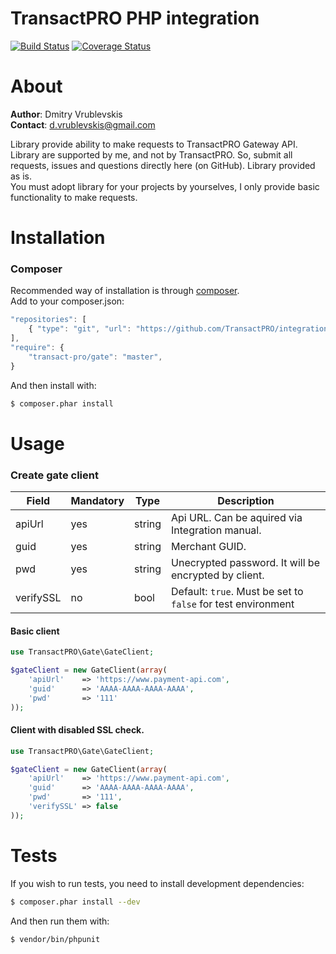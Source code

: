 TransactPRO PHP integration
===============
[![Build Status](https://travis-ci.org/FylmTM/transactpro-integration-php.png?branch=master)](https://travis-ci.org/FylmTM/transactpro-integration-php)
[![Coverage Status](https://coveralls.io/repos/FylmTM/transactpro-integration-php/badge.png)](https://coveralls.io/r/FylmTM/transactpro-integration-php)

# About
**Author**: Dmitry Vrublevskis  
**Contact**: d.vrublevskis@gmail.com

Library provide ability to make requests to TransactPRO Gateway API.  
Library are supported by me, and not by TransactPRO. So, submit all requests, issues and questions directly here (on GitHub).
Library provided as is.  
You must adopt library for your projects by yourselves, I only provide basic functionality to make requests.

# Installation
### Composer
Recommended way of installation is through [composer](http://getcomposer.org/).  
Add to your composer.json:
```javascript
"repositories": [
    { "type": "git", "url": "https://github.com/TransactPRO/integration-php" }
],
"require": {
    "transact-pro/gate": "master",
}
```
And then install with:
```bash
$ composer.phar install
```

# Usage
### Create gate client
| Field     | Mandatory | Type   | Description                                                          |
|-----------|-----------|--------|----------------------------------------------------------------------|
| apiUrl    | yes       | string | Api URL. Can be aquired via Integration manual.                      |
| guid      | yes       | string | Merchant GUID.                                                       |
| pwd       | yes       | string | Unecrypted password. It will be encrypted by client.                 |
| verifySSL | no        | bool   | Default: ```true```. Must be set to ```false``` for test environment |

#### Basic client
```php
use TransactPRO\Gate\GateClient;

$gateClient = new GateClient(array(
	'apiUrl'    => 'https://www.payment-api.com',
    'guid'      => 'AAAA-AAAA-AAAA-AAAA',
    'pwd'       => '111'
));

```

#### Client with disabled SSL check.
```php
use TransactPRO\Gate\GateClient;

$gateClient = new GateClient(array(
	'apiUrl'    => 'https://www.payment-api.com',
    'guid'      => 'AAAA-AAAA-AAAA-AAAA',
    'pwd'       => '111',
    'verifySSL' => false
));

```

# Tests
If you wish to run tests, you need to install development dependencies:
```bash
$ composer.phar install --dev
```
And then run them with:
```bash
$ vendor/bin/phpunit
```